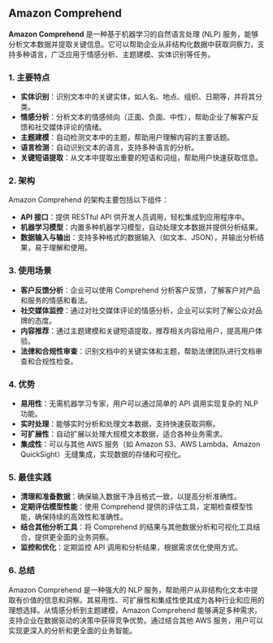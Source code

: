 ## Amazon Comprehend

**Amazon Comprehend** 是一种基于机器学习的自然语言处理 (NLP) 服务，能够分析文本数据并提取关键信息。它可以帮助企业从非结构化数据中获取洞察力，支持多种语言，广泛应用于情感分析、主题建模、实体识别等任务。

### 1. **主要特点**
- **实体识别**：识别文本中的关键实体，如人名、地点、组织、日期等，并将其分类。
- **情感分析**：分析文本的情感倾向（正面、负面、中性），帮助企业了解客户反馈和社交媒体评论的情绪。
- **主题建模**：自动检测文本中的主题，帮助用户理解内容的主要话题。
- **语言检测**：自动识别文本的语言，支持多种语言的分析。
- **关键短语提取**：从文本中提取出重要的短语和词组，帮助用户快速获取信息。

### 2. **架构**
Amazon Comprehend 的架构主要包括以下组件：
- **API 接口**：提供 RESTful API 供开发人员调用，轻松集成到应用程序中。
- **机器学习模型**：内置多种机器学习模型，自动处理文本数据并提供分析结果。
- **数据输入与输出**：支持多种格式的数据输入（如文本、JSON），并输出分析结果，易于理解和使用。

### 3. **使用场景**
- **客户反馈分析**：企业可以使用 Comprehend 分析客户反馈，了解客户对产品和服务的情感和看法。
- **社交媒体监控**：通过对社交媒体评论的情感分析，企业可以实时了解公众对品牌的态度。
- **内容推荐**：通过主题建模和关键短语提取，推荐相关内容给用户，提高用户体验。
- **法律和合规性审查**：识别文档中的关键实体和主题，帮助法律团队进行文档审查和合规性检查。

### 4. **优势**
- **易用性**：无需机器学习专家，用户可以通过简单的 API 调用实现复杂的 NLP 功能。
- **实时处理**：能够实时分析和处理文本数据，支持快速获取洞察。
- **可扩展性**：自动扩展以处理大规模文本数据，适合各种业务需求。
- **集成性**：可以与其他 AWS 服务（如 Amazon S3、AWS Lambda、Amazon QuickSight）无缝集成，实现数据的存储和可视化。

### 5. **最佳实践**
- **清理和准备数据**：确保输入数据干净且格式一致，以提高分析准确性。
- **定期评估模型性能**：使用 Comprehend 提供的评估工具，定期检查模型性能，确保持续的高效性和准确性。
- **结合其他分析工具**：将 Comprehend 的结果与其他数据分析和可视化工具结合，提供更全面的业务洞察。
- **监控和优化**：定期监控 API 调用和分析结果，根据需求优化使用方式。

### 6. **总结**
Amazon Comprehend 是一种强大的 NLP 服务，帮助用户从非结构化文本中提取有价值的信息和洞察。其易用性、可扩展性和集成性使其成为各种行业和应用的理想选择。从情感分析到主题建模，Amazon Comprehend 能够满足多种需求，支持企业在数据驱动的决策中获得竞争优势。通过结合其他 AWS 服务，用户可以实现更深入的分析和更全面的业务智能。